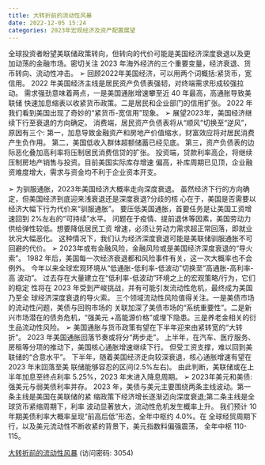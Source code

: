 ```yaml
---
title: 大转折前的流动性风暴
date: 2022-12-05 15:24
categories: 2023年宏观经济及资产配置展望
---
```

全球投资者盼望美联储政策转向，但转向的代价可能是美国经济深度衰退以及更 加动荡的金融市场。密切关注 2023 年海外经济的三个重要变量，经济衰退、货 币转向、流动性冲击。
➢ 回顾2022年美国经济，可以用两个词概括:紧货币，宽信用。
2022 年美国经济主线是居民资产负债表强韧，对终端需求形成较强拉动。
需求强劲意味着两点，一是美国通胀增速攀至近 40 年最高，高通胀导致美联储 快速加息缩表以收紧货币政策。二是居民和企业部门的信用扩张。
2022 年我们看到美国出现了奇妙的“紧货币-宽信用”现象。
➢ 展望2023年，美国经济继续下行至衰退的方向确定。
消费端，居民资产负债表将从“顺风”切换至“逆风”，原因有三个:
第一，加息导致金融资产和房地产价值缩水，财富效应将对居民消费产生负作用。
第二，美国低收入群体超额储蓄已经见底。
第三，资产负债表的边际恶化叠加高利率将压制居民消费信贷的扩张。
投资端，贷款利率高企，将继续压制房地产销售与投资。目前美国实际库存增速 偏高，补库周期已见顶，企业融资难度增大，需求与资金均不利于企业资本开支。
<!-- more -->
➢ 为驯服通胀，2023年美国经济大概率走向深度衰退。 虽然经济下行的方向确定，但美国经济到底迎来浅衰退还是深度衰退?分歧的核
心在于，美国是否需要以经济大幅下行为代价来“驯服通胀”。
要压低美国通胀，首要任务是让美国工资增速回到 2%左右的“可持续”水平。 问题在于疫情、提前退休等因素，美国劳动力供给弹性较低。想要降低居民工资 增速，必须让劳动力需求超正常回落，即就业状况大幅恶化。
这种情况下，我们认为经济深度衰退可能是美联储驯服通胀不可回避的代价。
➢ 2023年或有金融风险，金融风险或是美国经济深度衰退的“导火索”。 1982 年后，美国每一次经济衰退都和风险事件有关，这一次大概率也不会例外。
今年以来全球宏观环境从“低通胀-低利率-低波动”切换至“高通胀-高利率-高 波动”。
过去存在大量建立在“低利率-低波动”环境之上的宏观策略/行为，它们的稳定 性将在 2023 年受到严峻挑战，并有可能引发流动性危机，最终成为美国乃至全 球经济深度衰退的导火索。
三个领域流动性风险值得关注。一是美债市场的流动性问题，美债与回购市场的 关联加深了美债市场的“系统重要性”。二是新兴市场潜在的债务危机，“强美元 +高能源价格”或埋下隐患。三是养老金相关的衍生品流动性风险。
➢ 美国通胀与货币政策有望在下半年迎来由紧转宽的“大转折”。 2023 年美国通胀回落节奏或将分“两步走”。
上半年，在汽车、医疗服务、房租等分项的推动下，美国核心通胀增速继续下行。 但受工资支撑，难以回到美联储的“合意水平”。
下半年，随着美国经济走向较深衰退，核心通胀增速有望在 2023 年末回落至美 联储能够容忍的区间(2.5%左右)。
由此判断，美联储或在上半年加息至终点利率 5.25%，2023 年末进入降息周期。
➢ 2023年美元和美债:强美元与弱美债利率并存。
2023 年，美债与美元主要围绕两条主线波动。第一条主线是美国在美联储的紧 缩政策下经济增长逐渐迈向深度衰退;第二条主线是全球货币紧缩周期下，利率 波动显著放大，流动性危机发生概率上升。
我们预计 10 年期美债利率大概率呈现“前高后低”形态，全年中枢约 4.0%。在 全球经贸周期下行，以及美元流动性不断收紧的背景下，美元指数料偏强震荡， 全年中枢 110-115。

[大转折前的流动性风暴](https://url12.ctfile.com/f/3948612-740527517-740675?p=3054)
(访问密码: 3054)

